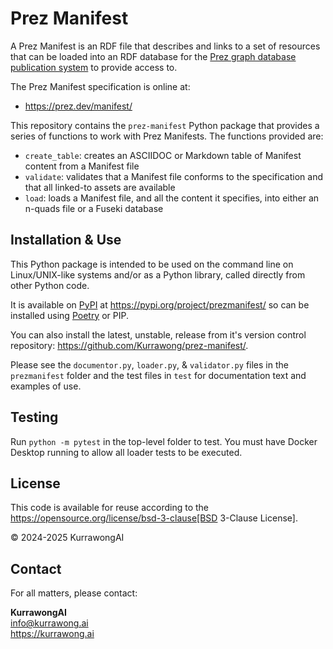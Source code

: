 # Prez Manifest

A Prez Manifest is an RDF file that describes and links to a set of resources that can be loaded into an RDF database for the [Prez graph database publication system](http://prez.dev) to provide access to.

The Prez Manifest specification is online at:

* <https://prez.dev/manifest/>

This repository contains the `prez-manifest` Python package that provides a series of functions to work with Prez Manifests. The functions provided are:

* `create_table`: creates an ASCIIDOC or Markdown table of Manifest content from a Manifest file
* `validate`: validates that a Manifest file conforms to the specification and that all linked-to assets are available
* `load`: loads a Manifest file, and all the content it specifies, into either an n-quads file or a Fuseki database


## Installation & Use

This Python package is intended to be used on the command line on Linux/UNIX-like systems and/or as a Python library, called directly from other Python code.

It is available on [PyPI](https://pypi.org) at <https://pypi.org/project/prezmanifest/> so can be installed using [Poetry](https://python-poetry.org) or PIP.

You can also install the latest, unstable, release from it's version control repository: <https://github.com/Kurrawong/prez-manifest/>.

Please see the `documentor.py`, `loader.py`, & `validator.py` files in the `prezmanifest` folder and the test files in `test` for documentation text and examples of use.


## Testing

Run `python -m pytest` in the top-level folder to test. You must have Docker Desktop running to allow all loader tests to be executed.


## License

This code is available for reuse according to the https://opensource.org/license/bsd-3-clause[BSD 3-Clause License].

&copy; 2024-2025 KurrawongAI


## Contact

For all matters, please contact:

**KurrawongAI**  
<info@kurrawong.ai>  
<https://kurrawong.ai>  
